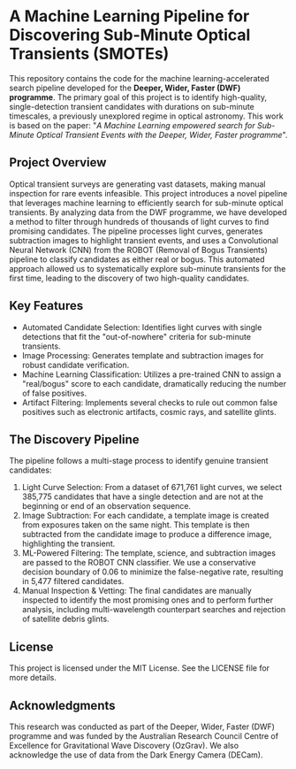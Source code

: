 # A Machine Learning Pipeline for Discovering Sub-Minute Optical Transients (SMOTEs)
This repository contains the code for the machine learning-accelerated search pipeline developed for the **Deeper, Wider, Faster (DWF) programme**. The primary goal of this project is to identify high-quality, single-detection transient candidates with durations on sub-minute timescales, a previously unexplored regime in optical astronomy.
This work is based on the paper: "_A Machine Learning empowered search for Sub-Minute Optical Transient Events with the Deeper, Wider, Faster programme_".

## Project Overview
Optical transient surveys are generating vast datasets, making manual inspection for rare events infeasible. This project introduces a novel pipeline that leverages machine learning to efficiently search for sub-minute optical transients. By analyzing data from the DWF programme, we have developed a method to filter through hundreds of thousands of light curves to find promising candidates.
The pipeline processes light curves, generates subtraction images to highlight transient events, and uses a Convolutional Neural Network (CNN) from the ROBOT (Removal of Bogus Transients) pipeline to classify candidates as either real or bogus. This automated approach allowed us to systematically explore sub-minute transients for the first time, leading to the discovery of two high-quality candidates.

## Key Features
 * Automated Candidate Selection: Identifies light curves with single detections that fit the "out-of-nowhere" criteria for sub-minute transients.
 * Image Processing: Generates template and subtraction images for robust candidate verification.
 * Machine Learning Classification: Utilizes a pre-trained CNN to assign a "real/bogus" score to each candidate, dramatically reducing the number of false positives.
 * Artifact Filtering: Implements several checks to rule out common false positives such as electronic artifacts, cosmic rays, and satellite glints.

## The Discovery Pipeline
The pipeline follows a multi-stage process to identify genuine transient candidates:
1. Light Curve Selection: From a dataset of 671,761 light curves, we select 385,775 candidates that have a single detection and are not at the beginning or end of an observation sequence.
2. Image Subtraction: For each candidate, a template image is created from exposures taken on the same night. This template is then subtracted from the candidate image to produce a difference image, highlighting the transient.
3. ML-Powered Filtering: The template, science, and subtraction images are passed to the ROBOT CNN classifier. We use a conservative decision boundary of 0.06 to minimize the false-negative rate, resulting in 5,477 filtered candidates.
4. Manual Inspection & Vetting: The final candidates are manually inspected to identify the most promising ones and to perform further analysis, including multi-wavelength counterpart searches and rejection of satellite debris glints.

## License
This project is licensed under the MIT License. See the LICENSE file for more details.
## Acknowledgments
This research was conducted as part of the Deeper, Wider, Faster (DWF) programme and was funded by the Australian Research Council Centre of Excellence for Gravitational Wave Discovery (OzGrav). We also acknowledge the use of data from the Dark Energy Camera (DECam).
